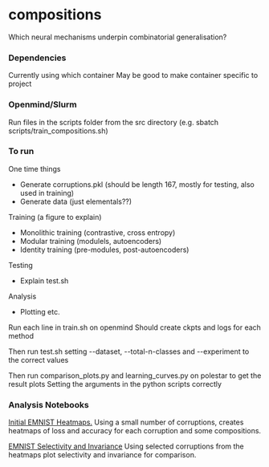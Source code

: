 # compositions
Which neural mechanisms underpin combinatorial generalisation?

### Dependencies
Currently using which container
May be good to make container specific to project

### Openmind/Slurm
Run files in the scripts folder from the src directory (e.g. sbatch scripts/train_compositions.sh)

### To run

One time things
- Generate corruptions.pkl (should be length 167, mostly for testing, also used in training)
- Generate data (just elementals??)

Training (a figure to explain)
- Monolithic training (contrastive, cross entropy)
- Modular training (modulels, autoencoders)
- Identity training (pre-modules, post-autoencoders)

Testing
- Explain test.sh

Analysis
- Plotting etc.

Run each line in train.sh on openmind
Should create ckpts and logs for each method

Then run test.sh setting --dataset, --total-n-classes and --experiment to the correct values

Then run comparison_plots.py and learning_curves.py on polestar to get the result plots
Setting the arguments in the python scripts correctly



### Analysis Notebooks

[Initial EMNIST Heatmaps.](https://colab.research.google.com/drive/10Kz_uupMghu33v31QhOux7WslLZZVNWa?usp=sharing)
Using a small number of corruptions, creates heatmaps of loss and accuracy for each corruption and some compositions.

[EMNIST Selectivity and Invariance](https://colab.research.google.com/drive/1i9ZehCj3ps7OKnQBAvWzMVezTxJTeENo?usp=sharing)
Using selected corruptions from the heatmaps plot selectivity and invariance for comparison.